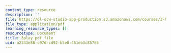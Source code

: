 ```yaml
---
content_type: resource
description: ''
file: https://ol-ocw-studio-app-production.s3.amazonaws.com/courses/3-091sc-introduction-to-solid-state-chemistry-fall-2010/a2341e88c97dcd92b5e0461eb3c85786_AFS4JbQGB0c.pdf
file_type: application/pdf
learning_resource_types: []
resourcetype: Document
title: 3play pdf file
uid: a2341e88-c97d-cd92-b5e0-461eb3c85786
---
```

